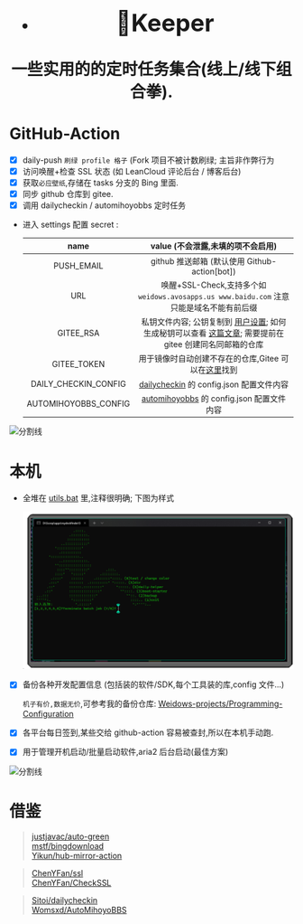 <!--
 * @Author: Weidows
 * @Date: 2020-11-28 17:36:36
 * @LastEditors: Weidows
 * @LastEditTime: 2022-03-20 00:43:49
 * @FilePath: \Keeper\README.md
 * @Description:
-->

<h1 align="center">

- ## 🌈Keeper

一些实用的的定时任务集合(线上/线下组合拳).

</h1>

# GitHub-Action

- [x] daily-push `刷绿 profile 格子` (Fork 项目不被计数刷绿; 主旨非作弊行为
- [x] 访问唤醒+检查 SSL 状态 (如 LeanCloud 评论后台 / 博客后台)
- [x] 获取`必应壁纸`,存储在 tasks 分支的 Bing 里面.
- [x] 同步 github 仓库到 gitee.
- [x] 调用 dailycheckin / automihoyobbs 定时任务

- 进入 settings 配置 secret :

  |         name         |                                                                               value (不会泄露,未填的项不会启用)                                                                               |
  | :------------------: | :-------------------------------------------------------------------------------------------------------------------------------------------------------------------------------------------: |
  |      PUSH_EMAIL      |                                                                         github 推送邮箱 (默认使用 Github-action[bot])                                                                         |
  |         URL          |                                                    唤醒+SSL-Check,支持多个如 `weidows.avosapps.us www.baidu.com` 注意只能是域名不能有前后缀                                                    |
  |      GITEE_RSA       | 私钥文件内容; 公钥复制到 [用户设置](https://gitee.com/profile/sshkeys); 如何生成秘钥可以查看 [这篇文章](https://weidows.github.io/post/experience/SSH); 需要提前在 gitee 创建同名同邮箱的仓库 |
  |     GITEE_TOKEN      |                                            用于镜像时自动创建不存在的仓库,Gitee 可以在[这里](https://gitee.com/profile/personal_access_tokens)找到                                            |
  | DAILY_CHECKIN_CONFIG |                                                       [dailycheckin](https://github.com/Sitoi/dailycheckin) 的 config.json 配置文件内容                                                       |
  | AUTOMIHOYOBBS_CONFIG |                                                     [automihoyobbs](https://github.com/Womsxd/AutoMihoyoBBS) 的 config.json 配置文件内容                                                      |

![分割线](https://cdn.jsdelivr.net/gh/Weidows/Images/img/divider.png)

# 本机

- 全堆在 [utils.bat](./utils.bat) 里,注释很明确; 下图为样式

  ![](image/README/1644490835674.png)

- [x] 备份各种开发配置信息 (包括装的软件/SDK,每个工具装的库,config 文件...)

  `机子有价,数据无价`,可参考我的备份仓库: [Weidows-projects/Programming-Configuration](https://github.com/Weidows-projects/Programming-Configuration)

- [x] 各平台每日签到,某些交给 github-action 容易被查封,所以在本机手动跑.
- [x] 用于管理开机启动/批量启动软件,aria2 后台启动(最佳方案)

![分割线](https://cdn.jsdelivr.net/gh/Weidows/Images/img/divider.png)

# 借鉴

> [justjavac/auto-green](https://github.com/justjavac/auto-green) \
> [mstf/bingdownload](https://gitee.com/mstf/bingdownload) \
> [Yikun/hub-mirror-action](https://github.com/Yikun/hub-mirror-action/)

> [ChenYFan/ssl](https://github.com/ChenYFan/ssl)\
> [ChenYFan/CheckSSL](https://github.com/ChenYFan/CheckSSL)

> [Sitoi/dailycheckin](https://github.com/Sitoi/dailycheckin)\
> [Womsxd/AutoMihoyoBBS](https://github.com/Womsxd/AutoMihoyoBBS)

